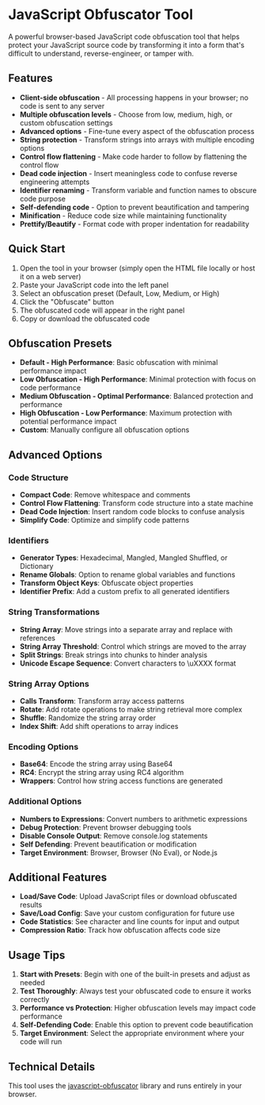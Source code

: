 # JavaScript Obfuscator Tool

A powerful browser-based JavaScript code obfuscation tool that helps protect your JavaScript source code by transforming it into a form that's difficult to understand, reverse-engineer, or tamper with.

## Features

- **Client-side obfuscation** - All processing happens in your browser; no code is sent to any server
- **Multiple obfuscation levels** - Choose from low, medium, high, or custom obfuscation settings
- **Advanced options** - Fine-tune every aspect of the obfuscation process
- **String protection** - Transform strings into arrays with multiple encoding options
- **Control flow flattening** - Make code harder to follow by flattening the control flow
- **Dead code injection** - Insert meaningless code to confuse reverse engineering attempts
- **Identifier renaming** - Transform variable and function names to obscure code purpose
- **Self-defending code** - Option to prevent beautification and tampering
- **Minification** - Reduce code size while maintaining functionality
- **Prettify/Beautify** - Format code with proper indentation for readability

## Quick Start

1. Open the tool in your browser (simply open the HTML file locally or host it on a web server)
2. Paste your JavaScript code into the left panel
3. Select an obfuscation preset (Default, Low, Medium, or High)
4. Click the "Obfuscate" button
5. The obfuscated code will appear in the right panel
6. Copy or download the obfuscated code

## Obfuscation Presets

- **Default - High Performance**: Basic obfuscation with minimal performance impact
- **Low Obfuscation - High Performance**: Minimal protection with focus on code performance
- **Medium Obfuscation - Optimal Performance**: Balanced protection and performance
- **High Obfuscation - Low Performance**: Maximum protection with potential performance impact
- **Custom**: Manually configure all obfuscation options

## Advanced Options

### Code Structure
- **Compact Code**: Remove whitespace and comments
- **Control Flow Flattening**: Transform code structure into a state machine
- **Dead Code Injection**: Insert random code blocks to confuse analysis
- **Simplify Code**: Optimize and simplify code patterns

### Identifiers
- **Generator Types**: Hexadecimal, Mangled, Mangled Shuffled, or Dictionary
- **Rename Globals**: Option to rename global variables and functions
- **Transform Object Keys**: Obfuscate object properties
- **Identifier Prefix**: Add a custom prefix to all generated identifiers

### String Transformations
- **String Array**: Move strings into a separate array and replace with references
- **String Array Threshold**: Control which strings are moved to the array
- **Split Strings**: Break strings into chunks to hinder analysis
- **Unicode Escape Sequence**: Convert characters to \uXXXX format

### String Array Options
- **Calls Transform**: Transform array access patterns
- **Rotate**: Add rotate operations to make string retrieval more complex
- **Shuffle**: Randomize the string array order
- **Index Shift**: Add shift operations to array indices

### Encoding Options
- **Base64**: Encode the string array using Base64
- **RC4**: Encrypt the string array using RC4 algorithm
- **Wrappers**: Control how string access functions are generated

### Additional Options
- **Numbers to Expressions**: Convert numbers to arithmetic expressions
- **Debug Protection**: Prevent browser debugging tools
- **Disable Console Output**: Remove console.log statements
- **Self Defending**: Prevent beautification or modification
- **Target Environment**: Browser, Browser (No Eval), or Node.js

## Additional Features

- **Load/Save Code**: Upload JavaScript files or download obfuscated results
- **Save/Load Config**: Save your custom configuration for future use
- **Code Statistics**: See character and line counts for input and output
- **Compression Ratio**: Track how obfuscation affects code size

## Usage Tips

1. **Start with Presets**: Begin with one of the built-in presets and adjust as needed
2. **Test Thoroughly**: Always test your obfuscated code to ensure it works correctly
3. **Performance vs Protection**: Higher obfuscation levels may impact code performance
4. **Self-Defending Code**: Enable this option to prevent code beautification
5. **Target Environment**: Select the appropriate environment where your code will run

## Technical Details

This tool uses the [javascript-obfuscator](https://github.com/javascript-obfuscator/javascript-obfuscator) library and runs entirely in your browser.

